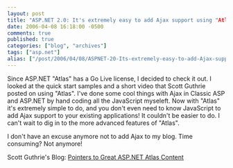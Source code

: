 ```yaml
---
layout: post
title: "ASP.NET 2.0: It's extremely easy to add Ajax support using "Atlas""
date: 2006-04-08 16:18:00 -0500
comments: true
published: true
categories: ["blog", "archives"]
tags: ["asp.net"]
alias: ["/post/2006/04/08/ASPNET-20-Its-extremely-easy-to-add-Ajax-support-using-Atlas", "/post/2006/04/08/aspnet-20-its-extremely-easy-to-add-ajax-support-using-atlas"]
---
```

<!-- more -->
<p>Since ASP.NET "Atlas" has a Go Live license, I decided to check it out. I looked at the quick start samples and a short video that Scott Guthrie posted on using "Atlas". I've done some cool things with Ajax in Classic ASP and ASP.NET by hand coding all the JavaScript myseleft. Now with "Atlas" it's extremely simple to do, and you don't even need to know JavaScript to add Ajax support to your existing applications! It couldn't be easier to&nbsp;do.&nbsp;I can't wait to dig in to the more advanced features of "Atlas".</p>
<p>I don't have an excuse anymore not to add Ajax to my blog. Time consuming? Not anymore!</p>
<p>Scott Guthrie's Blog: <a id="viewpost.ascx_TitleUrl" href="http://weblogs.asp.net/scottgu/archive/2006/03/29/441357.aspx">Pointers to Great ASP.NET Atlas Content </a></p>
